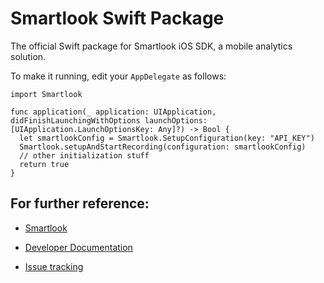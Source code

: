 # Smartlook Swift Package

The official Swift package for Smartlook iOS SDK, a mobile analytics solution.

To make it running, edit your `AppDelegate` as follows:

```
import Smartlook

func application(_ application: UIApplication, didFinishLaunchingWithOptions launchOptions: [UIApplication.LaunchOptionsKey: Any]?) -> Bool {
  let smartlookConfig = Smartlook.SetupConfiguration(key: "API_KEY")
  Smartlook.setupAndStartRecording(configuration: smartlookConfig)
  // other initialization stuff
  return true
}
```

## For further reference: 
- [Smartlook](https://smartlook.com)
- [Developer Documentation](https://smartlook.github.io)

- [Issue tracking](https://github.com/smartlook/smartlook-mobile-issue-tracker/issues)
